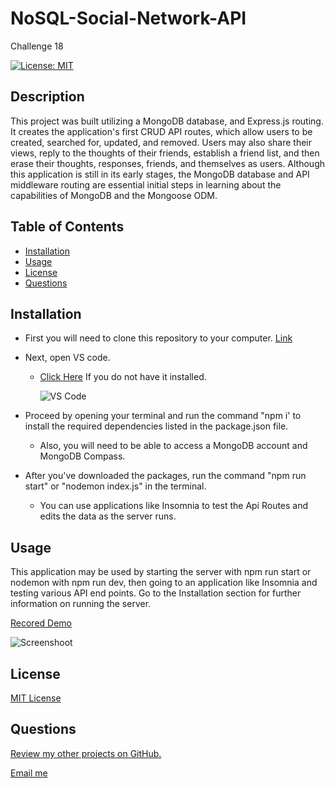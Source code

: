 # NoSQL-Social-Network-API
Challenge 18

[![License: MIT](https://img.shields.io/badge/License-MIT-yellow.svg)](https://opensource.org/licenses/MIT)

## Description

This project was built utilizing a MongoDB database, and Express.js routing. It creates the application's first CRUD API routes, which allow users to be created, searched for, updated, and removed. Users may also share their views, reply to the thoughts of their friends, establish a friend list, and then erase their thoughts, responses, friends, and themselves as users. Although this application is still in its early stages, the MongoDB database and API middleware routing are essential initial steps in learning about the capabilities of MongoDB and the Mongoose ODM.

## Table of Contents
* [Installation](#installation)
* [Usage](#usage)
* [License](#license)
* [Questions](#questions)

## Installation

* First you will need to clone this repository to your computer. [Link](https://github.com/slmov215/)
* Next, open VS code. 
  - [Click Here](https://code.visualstudio.com/) If you do not have it installed. 

    ![VS Code](https://img.shields.io/badge/visualstudiocode-badge-blue.svg?logo=visual-studio-code)
* Proceed by opening your terminal and run the command "npm i' to install the required dependencies listed in the package.json file. 
  - Also, you will need to be able to access a MongoDB account and MongoDB Compass.

* After you've downloaded the packages, run the command "npm run start" or "nodemon index.js" in the terminal.
  - You can use applications like Insomnia to test the Api Routes and edits the data as the server runs.

## Usage

This application may be used by starting the server with npm run start or nodemon with npm run dev, then going to an application like Insomnia and testing various API end points. Go to the Installation section for further information on running the server.


[Recored Demo](https://drive.google.com/file/d/1wrAye-cL6WaN1EJ_uByh6rAUE5p6edR8/view?usp=sharing)

![Screenshoot](https://github.com/slmov215/NoSQL-Social-Network-API/assets/127278005/820c6692-ecda-4fb4-b117-af514838afb9)


## License
[MIT License](https://opensource.org/licenses/MIT)

## Questions

[Review my other projects on GitHub.](https://www.github.com/slmov215)

[Email me](mailto:slmov215@gmail.com)

